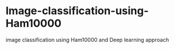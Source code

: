 # Image-classification-using-Ham10000
image classification using Ham10000 and Deep learning approach
